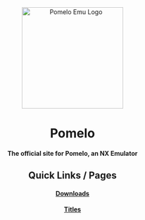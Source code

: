 <div align="center">
  
<img src="pomelo-icon.png" width="230" height="230" alt="Pomelo Emu Logo" title="''Pomelo Emu Waterslice'' by CycloKid is licensed under CC BY-NC 4.0">

# Pomelo

#### The official site for Pomelo, an NX Emulator

## Quick Links / Pages

#### [Downloads](https://pomelo-emu.github.io/downloads.html)

#### [Titles](https://pomelo-emu.github.io/titles.html)

</div>
